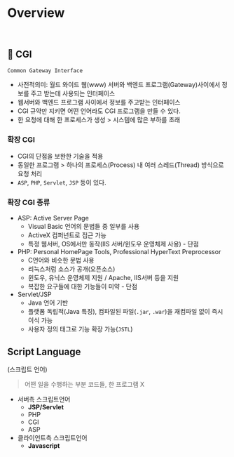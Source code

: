 # Overview

<br>

## 🔖 CGI

`Common Gateway Interface`
- 사전적의미: 월드 와이드 웹(www) 서버와 백엔드 프로그램(Gateway)사이에서 정보를 주고 받는데 사용되는 인터페이스
- 웹서버와 백엔드 프로그램 사이에서 정보를 주고받는 인터페이스
- CGI 규약만 지키면 어떤 언어라도 CGI 프로그램을 만들 수 있다.
- 한 요청에 대해 한 프로세스가 생성 > 시스템에 많은 부하를 초래

### 확장 CGI

- CGI의 단점을 보완한 기술을 적용
- 동일한 프로그램 > 하나의 프로세스(Process) 내 여러 스레드(Thread) 방식으로 요청 처리
- `ASP`, `PHP`, `Servlet`, `JSP` 등이 있다.

### 확장 CGI 종류

- ASP: Active Server Page
  - Visual Basic 언어의 문법들 중 일부를 사용
  - ActiveX 컴퍼넌트로 접근 가능
  - 특정 웹서버, OS에서만 동작(IIS 서버/윈도우 운영체제 사용) - 단점
- PHP: Personal HomePage Tools, Professional HyperText Preprocessor
  - C언어와 비슷한 문법 사용
  - 리눅스처럼 소스가 공개(오픈소스)
  - 윈도우, 유닉스 운영체제 지원 / Apache, IIS서버 등을 지원
  - 복잡한 요구들에 대한 기능들이 미약 - 단점
- Servlet/JSP
  - Java 언어 기반
  - 플랫폼 독립적(Java 특징), 컴파일된 파일(`.jar`, `.war`)을 재컴파일 없이 즉시 이식 가능
  - 사용자 정의 태그로 기능 확장 가능(`JSTL`)

## Script Language

(스크립트 언어)  
> 어떤 일을 수행하는 부분 코드들, 한 프로그램 X  

- 서버측 스크립트언어
  - **JSP/Servlet**
  - PHP
  - CGI
  - ASP
- 클라이언트측 스크립트언어
  - **Javascript**
